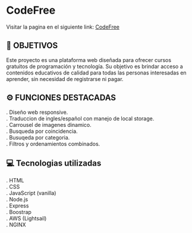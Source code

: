 # **CodeFree**

Visitar la pagina en el siguiente link: <a href="https://codefree.site/inicio" target="_blank">CodeFree</a>

## **📌 OBJETIVOS**

Este proyecto es una plataforma web diseñada para ofrecer cursos gratuitos de programación y tecnología. Su objetivo es brindar acceso a contenidos educativos de calidad para todas las personas interesadas en aprender, sin necesidad de registrarse ni pagar.

## **⚙️ FUNCIONES DESTACADAS**

. Diseño web responsive.<br>
. Traduccion de ingles/español con manejo de local storage.<br>
. Carrousel de imagenes dinamico.<br>
. Busqueda por coincidencia.<br>
. Busuqeda por categoria.<br>
. Filtros y ordenamientos combinados.<br>

## **💻 Tecnologias utilizadas**

. HTML<br>
. CSS<br>
. JavaScript (vanilla)<br>
. Node.js<br>
. Express<br>
. Boostrap<br>
. AWS (Lightsail)<br>
. NGINX<br>
